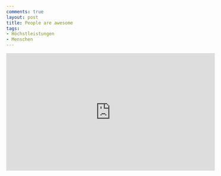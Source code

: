 ```yaml
---
comments: true
layout: post
title: People are awesome
tags:
- Höchstleistungen
- Menschen
---
```


<iframe width="560" height="315" src="http://www.youtube.com/embed/J3vPa_5M19Q" frameborder="0"> </iframe>
